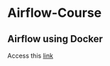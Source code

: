 # Airflow-Course

## Airflow using Docker
Access this [link](https://airflow.apache.org/docs/apache-airflow/stable/start/docker.html)
